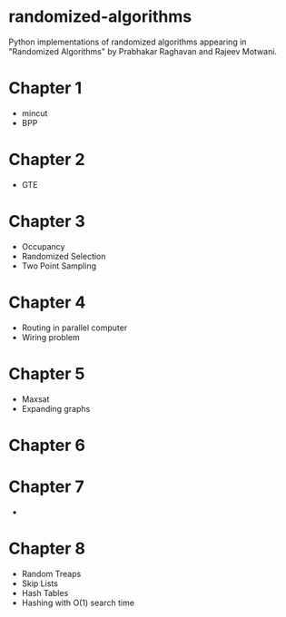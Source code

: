 # randomized-algorithms
Python implementations of randomized algorithms appearing in "Randomized Algorithms" by Prabhakar Raghavan and Rajeev Motwani. 

# Chapter 1
- mincut
- BPP
# Chapter 2
- GTE
# Chapter 3
- Occupancy
- Randomized Selection
- Two Point Sampling
# Chapter 4
- Routing in parallel computer 
- Wiring problem 
# Chapter 5
- Maxsat 
- Expanding graphs
# Chapter 6

# Chapter 7
- 
# Chapter 8
- Random Treaps
- Skip Lists
- Hash Tables
- Hashing with O(1) search time

